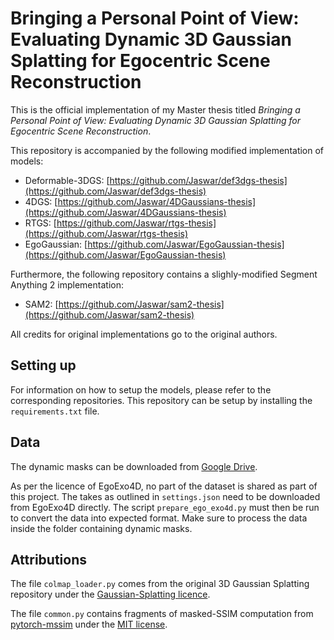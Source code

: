 # Bringing a Personal Point of View: Evaluating Dynamic 3D Gaussian Splatting for Egocentric Scene Reconstruction

This is the official implementation of my Master thesis titled *Bringing a Personal Point of View: Evaluating Dynamic 3D Gaussian Splatting for Egocentric Scene Reconstruction*. 

This repository is accompanied by the following modified implementation of models:
 - Deformable-3DGS: [https://github.com/Jaswar/def3dgs-thesis](https://github.com/Jaswar/def3dgs-thesis)
 - 4DGS: [https://github.com/Jaswar/4DGaussians-thesis](https://github.com/Jaswar/4DGaussians-thesis)
 - RTGS: [https://github.com/Jaswar/rtgs-thesis](https://github.com/Jaswar/rtgs-thesis)
 - EgoGaussian: [https://github.com/Jaswar/EgoGaussian-thesis](https://github.com/Jaswar/EgoGaussian-thesis)

Furthermore, the following repository contains a slighly-modified Segment Anything 2 implementation:
 - SAM2: [https://github.com/Jaswar/sam2-thesis](https://github.com/Jaswar/sam2-thesis)

All credits for original implementations go to the original authors. 

## Setting up

For information on how to setup the models, please refer to the corresponding repositories. This repository can be setup by installing the `requirements.txt` file. 

## Data

The dynamic masks can be downloaded from [Google Drive](https://drive.google.com/drive/folders/1L7IHNWNZIseZ7K1Jagdp2EyK0z6UncVR?usp=sharing).

As per the licence of EgoExo4D, no part of the dataset is shared as part of this project. The takes as outlined in `settings.json` need to be downloaded from EgoExo4D directly. The script `prepare_ego_exo4d.py` must then be run to convert the data into expected format. Make sure to process the data inside the folder containing dynamic masks. 

## Attributions

The file `colmap_loader.py` comes from the original 3D Gaussian Splatting repository under the [Gaussian-Splatting licence](https://github.com/graphdeco-inria/gaussian-splatting/blob/main/LICENSE.md).

The file `common.py` contains fragments of masked-SSIM computation from [pytorch-mssim](https://github.com/VainF/pytorch-msssim/tree/master) under the [MIT license](https://github.com/VainF/pytorch-msssim/blob/master/LICENSE).
